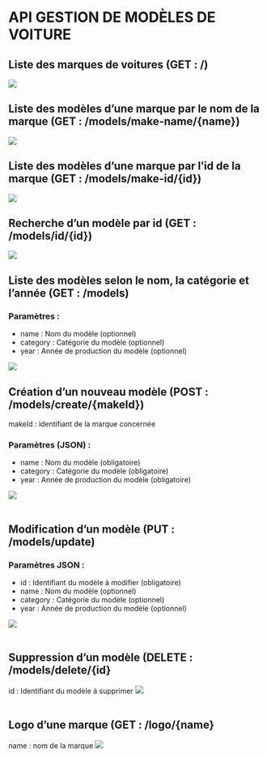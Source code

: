 <h1>API GESTION DE MODÈLES DE VOITURE</h1>

<h2>Liste des marques de voitures (GET : /)</h2>
<img src="https://user-images.githubusercontent.com/74946423/193211578-4e571454-071d-4d1b-8a85-8dd96c7c7ca0.png">

<h2>Liste des modèles d’une marque par le nom de la marque (GET : /models/make-name/{name})</h2>
 <img src="https://user-images.githubusercontent.com/74946423/193211799-f6221b6f-31b3-4254-9e66-2a208f5a99a1.png">

<h2>Liste des modèles d’une marque par l’id de la marque (GET : /models/make-id/{id})</h2>
 <img src="https://user-images.githubusercontent.com/74946423/193211819-22c50aa5-1214-4d00-8719-aff5dbb1f51c.png">

<h2>Recherche d’un modèle par id (GET : /models/id/{id})</h2>
 <img src="https://user-images.githubusercontent.com/74946423/193211841-2089bf6a-2f81-4779-b96d-be2b51f0e0c1.png">

<h2>Liste des modèles selon le nom, la catégorie et l’année (GET : /models)</h2>
<h3>Paramètres :</h3>
<ul>
  <li>name : Nom du modèle (optionnel)</li>
  <li>category : Catégorie du modèle (optionnel)</li>
  <li>year : Année de production du modèle (optionnel)</li>
</ul>
<img src="https://user-images.githubusercontent.com/74946423/193211891-dee792c9-8562-4ffa-b577-22f6709929ae.png">

 <br>

<h2>Création d’un nouveau modèle (POST : /models/create/{makeId})</h2>
makeId : identifiant de la marque concernée
<h3>Paramètres (JSON) :</h3>
<ul>
  <li>name : Nom du modèle (obligatoire)</li>
  <li>category : Catégorie du modèle (obligatoire)</li>
  <li>year : Année de production du modèle (obligatoire)</li>
</ul>
<img src="https://user-images.githubusercontent.com/74946423/193211935-12cde7a9-3416-49d9-a5af-76f7913aca81.png">

<br>
 
<h2>Modification d’un modèle (PUT : /models/update)</h2>
<h3>Paramètres JSON :</h3>
<ul>
  <li>id : Identifiant du modèle à modifier (obligatoire)</li>
  <li>name : Nom du modèle (optionnel)</li>
  <li>category : Catégorie du modèle (optionnel)</li>
  <li>year : Année de production du modèle (optionnel)</li>
</ul>
<img src="https://user-images.githubusercontent.com/74946423/193212100-2a58dc4e-c6ba-494f-8edd-2e4b164d4704.png">

<br>
 
<h2>Suppression d’un modèle (DELETE : /models/delete/{id}</h2>
id : Identifiant du modèle à supprimer
<img src="https://user-images.githubusercontent.com/74946423/193212125-c62085e7-26e4-4aed-9fe8-c3258182ef17.png">

<br>
 
<h2>Logo d’une marque (GET : /logo/{name}</h2>
name : nom de la marque
 <img src="https://user-images.githubusercontent.com/74946423/193212157-625f734d-3869-4ef0-8232-a20ea3b5281d.png">



